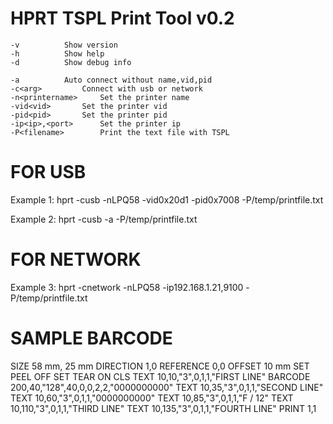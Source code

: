 # HPRT TSPL Print Tool v0.2
	-v			Show version
	-h			Show help
	-d			Show debug info

	-a			Auto connect without name,vid,pid
	-c<arg>			Connect with usb or network
	-n<printername>		Set the printer name
	-vid<vid>		Set the printer vid
	-pid<pid>		Set the printer pid
	-ip<ip>,<port>		Set the printer ip
	-P<filename>		Print the text file with TSPL

FOR USB
=========================================
Example 1: 
	hprt -cusb -nLPQ58 -vid0x20d1 -pid0x7008 -P/temp/printfile.txt
	
Example 2: 
	hprt -cusb -a -P/temp/printfile.txt
	

FOR NETWORK
=========================================
Example 3: 
	hprt -cnetwork -nLPQ58 -ip192.168.1.21,9100 -P/temp/printfile.txt


SAMPLE BARCODE
=========================================
SIZE 58 mm, 25 mm
DIRECTION 1,0
REFERENCE 0,0
OFFSET 10 mm
SET PEEL OFF
SET TEAR ON
CLS
TEXT 10,10,"3",0,1,1,"FIRST LINE"
BARCODE 200,40,"128",40,0,0,2,2,"0000000000"
TEXT 10,35,"3",0,1,1,"SECOND LINE"
TEXT 10,60,"3",0,1,1,"0000000000"
TEXT 10,85,"3",0,1,1,"F / 12"
TEXT 10,110,"3",0,1,1,"THIRD LINE"
TEXT 10,135,"3",0,1,1,"FOURTH LINE"
PRINT 1,1
